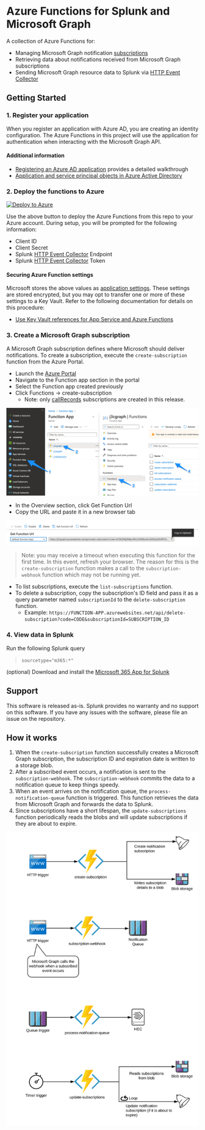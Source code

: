 # Azure Functions for Splunk and Microsoft Graph

A collection of Azure Functions for:
* Managing Microsoft Graph notification [subscriptions](https://docs.microsoft.com/en-us/graph/api/resources/subscription)
* Retrieving data about notifications received from Microsoft Graph subscriptions
* Sending Microsoft Graph resource data to Splunk via [HTTP Event Collector](https://docs.splunk.com/Documentation/Splunk/latest/Data/UsetheHTTPEventCollector)

## Getting Started

### 1. Register your application
When you register an application with Azure AD, you are creating an identity configuration.  The Azure Functions in this project will use the application for authentication when interacting with the Microsoft Graph API.

#### Additional information
* [Registering an Azure AD application](docs/RegisterApplication.md) provides a detailed walkthrough
* [Application and service principal objects in Azure Active Directory](https://docs.microsoft.com/en-us/azure/active-directory/develop/app-objects-and-service-principals)

### 2. Deploy the functions to Azure

[![Deploy to Azure](https://aka.ms/deploytoazurebutton)](https://portal.azure.com/#create/Microsoft.Template/uri/https%3A%2F%2Fraw.githubusercontent.com%2FJasonConger%2Fsplunk-azure-functions-graph%2Fmaster%2Fdeploy%2FazureDeploy.json)

Use the above button to deploy the Azure Functions from this repo to your Azure account.  During setup, you will be prompted for the following information:

* Client ID
* Client Secret
* Splunk [HTTP Event Collector](https://docs.splunk.com/Documentation/Splunk/latest/Data/UsetheHTTPEventCollector) Endpoint
* Splunk [HTTP Event Collector](https://docs.splunk.com/Documentation/Splunk/latest/Data/UsetheHTTPEventCollector) Token

#### Securing Azure Function settings
Microsoft stores the above values as [application settings](https://docs.microsoft.com/en-us/azure/azure-functions/functions-how-to-use-azure-function-app-settings#settings). These settings are stored encrypted, but you may opt to transfer one or more of these settings to a Key Vault. Refer to the following documentation for details on this procedure:

* [Use Key Vault references for App Service and Azure Functions](https://docs.microsoft.com/en-us/azure/app-service/app-service-key-vault-references)

### 3. Create a Microsoft Graph subscription

A Microsoft Graph subscription defines where Microsoft should deliver notifications.  To create a subscription, execute the `create-subscription` function from the Azure Portal.

* Launch the [Azure Portal](https://portal.azure.com)
* Navigate to the Function app section in the portal
* Select the Function app created previously
* Click Functions -> create-subscription
    * Note: only [callRecords](https://docs.microsoft.com/en-us/graph/api/resources/callrecords-callrecord) subscriptions are created in this release.

[![Navigate to create-subscription function](docs/images/portal-function-app.png)](docs/images/portal-function-app.png)

* In the Overview section, click Get Function Url
* Copy the URL and paste it in a new browser tab

[![Execute create-subscription function](docs/images/function-create-subscription-url.png)](docs/images/function-create-subscription-url.png)

> Note: you may receive a timeout when executing this function for the first time. In this event, refresh your browser. The reason for this is the `create-subscription` function makes a call to the `subscription-webhook` function which may not be running yet.

* To list subscriptions, execute the `list-subscriptions` function.
* To delete a subscription, copy the subscription's ID field and pass it as a query parameter named `subscriptionId` to the `delete-subscription` function.
    * Example: `https://FUNCTION-APP.azurewebsites.net/api/delete-subscription?code=CODE&subscriptionId=SUBSCRIPTION_ID`

### 4. View data in Splunk

Run the following Splunk query

> `sourcetype="m365:*"`

(optional) Download and install the [Microsoft 365 App for Splunk](https://splunkbase.splunk.com/app/3786/)

## Support
This software is released as-is. Splunk provides no warranty and no support on this software. If you have any issues with the software, please file an issue on the repository.

## How it works
1. When the `create-subscription` function successfully creates a Microsoft Graph subscription, the subscription ID and expiration date is written to a storage blob.
1. After a subscribed event occurs, a notification is sent to the `subscription-webhook`.  The `subscription-webhook` commits the data to a notification queue to keep things speedy.
1. When an event arrives on the notification queue, the `process-notification-queue` function is triggered.  This function retrieves the data from Microsoft Graph and forwards the data to Splunk.
1. Since subscriptions have a short lifespan, the `update-subscriptions` function periodically reads the blobs and will update subscriptions if they are about to expire.

[![subscription-webhook](docs/images/Azure-Functions-for-Graph.svg)](docs/images/Azure-Functions-for-Graph.svg)